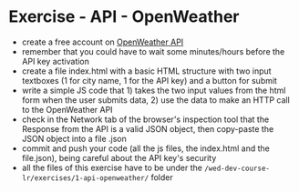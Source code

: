 # Exercise - API - OpenWeather
* create a free account on [OpenWeather API](https://openweathermap.org/api)
* remember that you could have to wait some minutes/hours before the API key activation
* create a file index.html with a basic HTML structure with two input textboxes (1 for city name, 1 for the API key) and a button for submit
* write a simple JS code that 1) takes the two input values from the html form when the user submits data, 2) use the data to make an HTTP call to the OpenWeather API
* check in the Network tab of the browser's inspection tool that the Response from the API is a valid JSON object, then copy-paste the JSON object into a file .json
* commit and push your code (all the js files, the index.html and the file.json), being careful about the API key's security
* all the files of this exercise have to be under the `/wed-dev-course-lr/exercises/1-api-openweather/` folder
